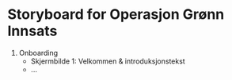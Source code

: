 # Storyboard for Operasjon Grønn Innsats

1. Onboarding
   - Skjermbilde 1: Velkommen & introduksjonstekst
   - ...
